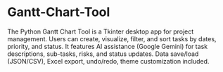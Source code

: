 # Gantt-Chart-Tool
The Python Gantt Chart Tool is a Tkinter desktop app for project management. Users can create, visualize, filter, and sort tasks by dates, priority, and status. It features AI assistance (Google Gemini) for task descriptions, sub-tasks, risks, and status updates. Data save/load (JSON/CSV), Excel export, undo/redo, theme customization included.

